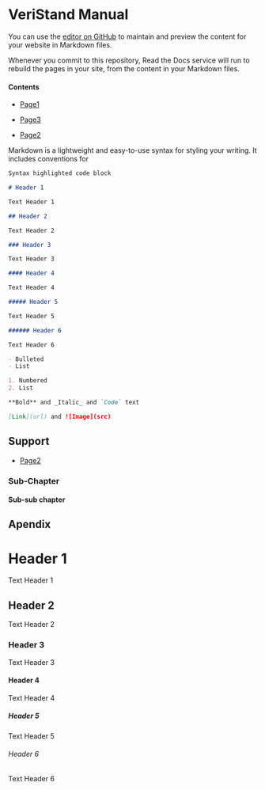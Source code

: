 # VeriStand Manual

You can use the [editor on GitHub](https://github.com/phutanu/GitHubPagesUsingRTD/edit/main/docs/index.md) to maintain and preview the content for your website in Markdown files.

Whenever you commit to this repository, Read the Docs service will run to rebuild the pages in your site, from the content in your Markdown files.

#### Contents

   + [Page1](Page1.md)

   + [Page3](Page3.md)

   + [Page2](Page2.md)

Markdown is a lightweight and easy-to-use syntax for styling your writing. It includes conventions for

```markdown
Syntax highlighted code block

# Header 1

Text Header 1

## Header 2

Text Header 2

### Header 3

Text Header 3

#### Header 4

Text Header 4

##### Header 5

Text Header 5

###### Header 6

Text Header 6

- Bulleted
- List

1. Numbered
2. List

**Bold** and _Italic_ and `Code` text

[Link](url) and ![Image](src)
```
## Support

   + [Page2](Page2.md)

### Sub-Chapter

#### Sub-sub chapter

## Apendix

# Header 1

Text Header 1

## Header 2

Text Header 2

### Header 3

Text Header 3

#### Header 4

Text Header 4

##### Header 5

Text Header 5

###### Header 6

Text Header 6
